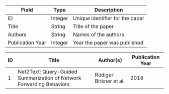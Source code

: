 | Field            | Type    | Description                     |
| ---------------- | ------- | ------------------------------- |
| ID               | Integer | Unique identifier for the paper |
| Title            | String  | Title of the paper              |
| Authors          | String  | Names of the authors            |
| Publication Year | Integer | Year the paper was published    |

| ID  | Title                                                                | Author(s)              | Publication Year |
| --- | -------------------------------------------------------------------- | ---------------------- | ---------------- |
| 1   | Net2Text: Query-Guided Summarization of Network Forwarding Behaviors | Rüdiger Birkner et al. | 2018             |

